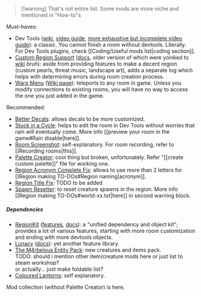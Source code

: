 > [!warning] That's not entire list. Some mods are more niche and mentioned in "How-to"s

Must-haves:  
- Dev Tools ([wiki](https://rainworldmodding.miraheze.org/wiki/Dev_Tools), [video guide](https://www.youtube.com/watch?v=ggpKX6IJVFg), [more exhaustive but incomplete video guide](https://www.youtube.com/watch?v=49ImiszhCe0)): a classic. You cannot finish a room without devtools. Literally.  
For Dev Tools plugins, check [[Coding/Useful mods list|coding section]].   
- [Custom Region Support](https://steamcommunity.com/sharedfiles/filedetails/?id=2941565790) ([docs](https://github.com/Bro748/Custom-Regions/tree/dp-release), older version of which were yoinked to [wiki](https://rainworldmodding.miraheze.org/wiki/Custom_Regions_Support) *bruh*): aside from providing features to make a decent region (custom pearls, threat music, landscape art), adds a separate log which helps with determining errors during room creation process.   
- [Warp Menu](https://steamcommunity.com/sharedfiles/filedetails/?id=2920446893) ([Wiki page](https://rainworldmodding.miraheze.org/wiki/Warp)): teleports to any room in game. Unless you modify connections to existing rooms, you will have no way to access the one you just added in the game.

Recommended:  
- [Better Decals](https://steamcommunity.com/sharedfiles/filedetails/?id=3241776574): allows decals to be more customized.   
- [Stuck in a Cycle](https://steamcommunity.com/sharedfiles/filedetails/?id=3035801552): helps to edit the room in Dev Tools without worries that rain will eventually come. More info [[preview your room in the game#Rain disable|here]].  
- [Room Screenshot](https://steamcommunity.com/sharedfiles/filedetails/?id=3125783486): self-explanatory. For room recording, refer to [[Recording rooms|this]].  
- [Palette Creator](https://steamcommunity.com/sharedfiles/filedetails/?id=2959458351): cool thing but broken, unfortunately. Refer "[[create custom palette]]" file for working one.  
- [Region Acronym Complete Fix](https://steamcommunity.com/sharedfiles/filedetails/?id=3412393061): allows to use more than 2 letters for [[Region making TO-DOs#Region naming|acronym]].  
- [Region Title Fix](https://steamcommunity.com/sharedfiles/filedetails/?id=2998885818): TODO to be added  
- [Spawn Resetter](https://steamcommunity.com/sharedfiles/filedetails/?id=3232143310): to reset creature spawns in the region. More info [[Region making TO-DOs#world-xx.txt|here]] in second warning block.

##### Dependencies  
- [RegionKit](https://steamcommunity.com/sharedfiles/filedetails/?id=2920439476) ([features](https://github.com/Rain-World-Modding/RegionKit/blob/main/README.md), [docs](https://github.com/Rain-World-Modding/RegionKit/tree/main/docs)): a "unified dependency and object kit"; provides a lot of various features, starting with more room customization and ending with more devtools objects.   
- [Lunacy](https://steamcommunity.com/sharedfiles/filedetails/?id=2930814260) ([docs](https://github.com/Nacu0021/Lunacy)): yet another feature library.   
- [The M4rbelous Entity Pack](https://steamcommunity.com/sharedfiles/filedetails/?id=3311812030): new creatures and items pack.   
TODO: should i mention other item/creature mods here or just list to steam workshop?  
or actually... just make foldable list?  
- [Coloured Lanterns](https://steamcommunity.com/sharedfiles/filedetails/?id=3401635588):  self explanatory. 

  
Mod collection (without Palette Creator) is here. 